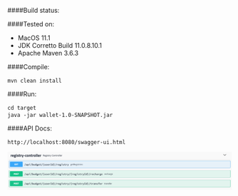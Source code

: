 ####Build status:


####Tested on:
- MacOS 11.1
- JDK Corretto Build 11.0.8.10.1
- Apache Maven 3.6.3

####Compile:
````
mvn clean install
````

####Run:
````
cd target
java -jar wallet-1.0-SNAPSHOT.jar
````

####API Docs:
````
http://localhost:8080/swagger-ui.html
````

![Screenshot](api_docs.png)